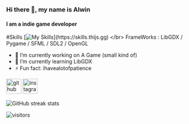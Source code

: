 ### Hi there 👋, my name is Alwin
#### I am a indie game developer

#Skills
[![My Skills](https://skills.thijs.gg/icons?i=html,css,js,jquery,java,lua,mysql,php,py,)](https://skills.thijs.gg)
</br>
FrameWorks : LibGDX / Pygame / SFML / SDL2 / OpenGL

- 🔭 I’m currently working on A Game (small kind of) 
- 🌱 I’m currently learning LibGDX 
- ⚡ Fun fact: ihavealotofpatience 


[<img src='https://cdn.jsdelivr.net/npm/simple-icons@3.0.1/icons/github.svg' alt='github' height='40'>](https://github.com/AlwinRA)  [<img src='https://cdn.jsdelivr.net/npm/simple-icons@3.0.1/icons/instagram.svg' alt='instagram' height='40'>](https://www.instagram.com/alwin_r_ajeesh/)  

![GitHub streak stats](https://github-readme-streak-stats.herokuapp.com/?user=AlwinRA)

![visitors](https://visitor-badge.glitch.me/badge?page_id=AlwinAR.visitor-badge&left_color=black&right_color=blue)

